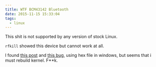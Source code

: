```yaml
---
title: WTF BCM43142 Bluetooth
date: 2015-11-15 15:33:04
tags:
  - linux
---
```

This shit is not supported by any version of stock Linux.

`rfkill` showed this device but cannot work at all.

I found [this post](https://outhereinthefield.wordpress.com/2014/03/01/ubuntu-13-10-and-bluetooth-on-broadcom-bcm43142-wifibt-combo-adapter/) and [this bug](https://bugs.launchpad.net/ubuntu/+source/bluez/+bug/1366418/comments/12), using hex file in windows, but seems that i must rebuild kernel. F**k.